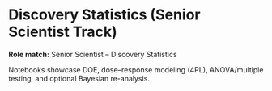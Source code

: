 # Discovery Statistics (Senior Scientist Track)

**Role match:** Senior Scientist – Discovery Statistics

Notebooks showcase DOE, dose–response modeling (4PL), ANOVA/multiple testing, and optional Bayesian re-analysis.